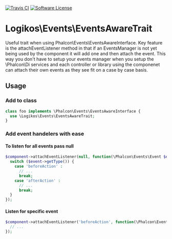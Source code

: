 [![Travis CI](https://img.shields.io/travis/logikostech/events/master.svg)](https://travis-ci.org/logikostech/events)
[![Software License](https://img.shields.io/badge/license-MIT-blue.svg)](https://raw.githubusercontent.com/logikostech/core/master/LICENSE)

# Logikos\Events\EventsAwareTrait
Useful trait when using Phalcon\Events\EventsAwareInterface.
Key feature is the attachEventListener method in that if an EventsManager is not yet being used by the component it will add one and then attach the event.  This way you don't have to setup your events manager when you setup the \Phalcon\Di services and each controller or library using the componenet can attach their own events as they see fit on a case by case basis.

## Usage

### Add to class
```php
class foo implements \Phalcon\Events\EventsAwareInterface {
  use \Logikos\Events\EventsAwareTrait;
}
```

### Add event handelers with ease
#### To listen for all events pass null
```php
$component->attachEventListener(null, function(\Phalcon\Events\Event $event, $component, $data=null) {
  switch ($event->getType()) {
    case 'beforeAction' :
      // ...
      break;
    case 'afterAction' :
      // ...
      break;
  }
});
```

#### Listen for specific event
```php
$component->attachEventListener('beforeAction', function(\Phalcon\Events\Event $event, $component, $data=null) {
  // ...
});
```
